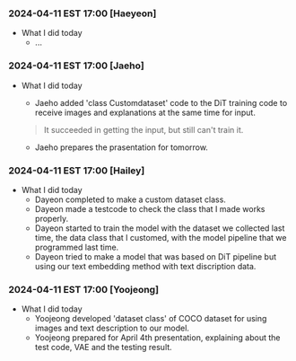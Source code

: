 ### 2024-04-11 EST 17:00 [Haeyeon]
- What I did today
    * ...
 

### 2024-04-11 EST 17:00 [Jaeho]
- What I did today

    * Jaeho added 'class Customdataset' code to the DiT training code to receive images and explanations at the same time for input.
    > It succeeded in getting the input, but still can't train it.

    * Jaeho prepares the prasentation for tomorrow.

### 2024-04-11 EST 17:00 [Hailey]
- What I did today
    * Dayeon completed to make a custom dataset class.
    * Dayeon made a testcode to check the class that I made works properly.
    * Dayeon started to train the model with the dataset we collected last time, the data class that I customed, with the model pipeline that we programmed last time.
    * Dayeon tried to make a model that was based on DiT pipeline but using our text embedding method with text discription data.


### 2024-04-11 EST 17:00 [Yoojeong]
- What I did today
    * Yoojeong developed 'dataset class' of COCO dataset for using images and text description to our model. 
    * Yoojeong prepared for April 4th presentation, explaining about the test code, VAE and the testing result.

